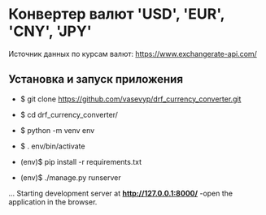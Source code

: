 # Конвертер валют 'USD', 'EUR', 'CNY', 'JPY'

Источник данных по курсам валют: https://www.exchangerate-api.com/

## Установка и запуск приложения

- \$ git clone https://github.com/vasevyp/drf_currency_converter.git

- \$ cd drf_currency_converter/

- \$ python -m venv env

- \$ . env/bin/activate

- (env)\$ pip install -r requirements.txt

- (env)\$ ./manage.py runserver

... Starting development server at **http://127.0.0.1:8000/** -open the application in the browser.
